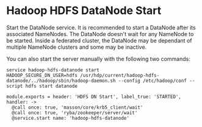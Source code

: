 
# Hadoop HDFS DataNode Start

Start the DataNode service. It is recommended to start a DataNode after its associated
NameNodes. The DataNode doesn't wait for any NameNode to be started. Inside a
federated cluster, the DataNode may be dependant of multiple NameNode clusters
and some may be inactive.

You can also start the server manually with the following two commands:

```
service hadoop-hdfs-datanode start
HADOOP_SECURE_DN_USER=hdfs /usr/hdp/current/hadoop-hdfs-datanode/../hadoop/sbin/hadoop-daemon.sh --config /etc/hadoop/conf --script hdfs start datanode
```

    module.exports = header: 'HDFS DN Start', label_true: 'STARTED', handler: ->
      @call once: true, 'masson/core/krb5_client/wait'
      @call once: true, 'ryba/zookeeper/server/wait'
      @service.start name: 'hadoop-hdfs-datanode'

